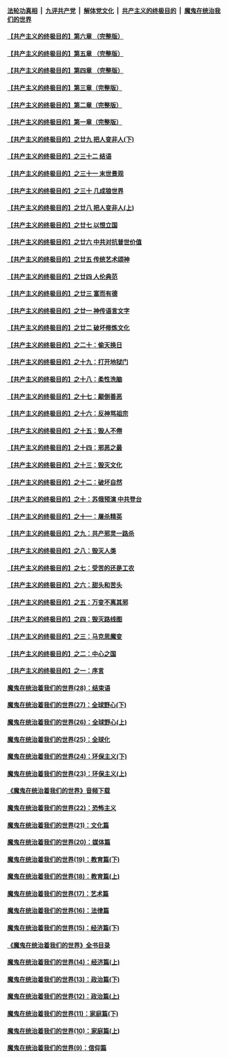 ####  [法轮功真相](../../../../basic/blob/master/README.md?t=01112201) &nbsp;|&nbsp; [九评共产党](../../../../9ping.md/blob/master/README.md?t=01112201) &nbsp;|&nbsp; [解体党文化](../../../../jtdwh.md/blob/master/README.md?t=01112201)  &nbsp;|&nbsp; [共产主义的终极目的](../../../../gczydzjmd.md/blob/master/README.md?t=01112201) &nbsp;|&nbsp; [魔鬼在统治我们的世界](../../../../mgztzwmdsj.md/blob/master/README.md?t=01112201) 

#### [【共产主义的终极目的】第六章 （完整版）](../pages/nsc422/n11428913.md?t=01112201) 

#### [【共产主义的终极目的】第五章 （完整版）](../pages/nsc422/n11428912.md?t=01112201) 

#### [【共产主义的终极目的】第四章 （完整版）](../pages/nsc422/n11428907.md?t=01112201) 

#### [【共产主义的终极目的】第三章（完整版）](../pages/nsc422/n11428848.md?t=01112201) 

#### [【共产主义的终极目的】第二章（完整版）](../pages/nsc422/n11428831.md?t=01112201) 

#### [【共产主义的终极目的】第一章（完整版）](../pages/nsc422/n11417651.md?t=01112201) 

#### [【共产主义的终极目的】之廿九 把人变非人(下)](../pages/nsc422/n11344140.md?t=01112201) 

#### [【共产主义的终极目的】之三十二 结语](../pages/nsc422/n11360535.md?t=01112201) 

#### [【共产主义的终极目的】之三十一 末世景观](../pages/nsc422/n11351129.md?t=01112201) 

#### [【共产主义的终极目的】之三十 几成狼世界](../pages/nsc422/n11348280.md?t=01112201) 

#### [【共产主义的终极目的】之廿八 把人变非人(上)](../pages/nsc422/n11340492.md?t=01112201) 

#### [【共产主义的终极目的】之廿七 以恨立国](../pages/nsc422/n11336944.md?t=01112201) 

#### [【共产主义的终极目的】之廿六 中共对抗普世价值](../pages/nsc422/n11324785.md?t=01112201) 

#### [【共产主义的终极目的】之廿五 传统艺术颂神](../pages/nsc422/n11296396.md?t=01112201) 

#### [【共产主义的终极目的】之廿四 人伦典范](../pages/nsc422/n11296397.md?t=01112201) 

#### [【共产主义的终极目的】之廿三 富而有德](../pages/nsc422/n11283598.md?t=01112201) 

#### [【共产主义的终极目的】之廿一 神传语言文字](../pages/nsc422/n11263265.md?t=01112201) 

#### [【共产主义的终极目的】之廿二 破坏修炼文化](../pages/nsc422/n11245728.md?t=01112201) 

#### [【共产主义的终极目的】之二十：偷天换日](../pages/nsc422/n11238846.md?t=01112201) 

#### [【共产主义的终极目的】之十九：打开地狱门](../pages/nsc422/n11206376.md?t=01112201) 

#### [【共产主义的终极目的】之十八：柔性洗脑](../pages/nsc422/n11199994.md?t=01112201) 

#### [【共产主义的终极目的】之十七：颠倒善恶](../pages/nsc422/n11179782.md?t=01112201) 

#### [【共产主义的终极目的】之十六：反神骂祖宗](../pages/nsc422/n11166798.md?t=01112201) 

#### [【共产主义的终极目的】之十五：毁人不倦](../pages/nsc422/n11166792.md?t=01112201) 

#### [【共产主义的终极目的】之十四：邪恶之最](../pages/nsc422/n11150249.md?t=01112201) 

#### [【共产主义的终极目的】之十三：毁灭文化](../pages/nsc422/n11135227.md?t=01112201) 

#### [【共产主义的终极目的】之十二：破坏自然](../pages/nsc422/n11135214.md?t=01112201) 

#### [【共产主义的终极目的】之十：苏俄预演 中共登台](../pages/nsc422/n11118424.md?t=01112201) 

#### [【共产主义的终极目的】之十一：屠杀精英](../pages/nsc422/n11118442.md?t=01112201) 

#### [【共产主义的终极目的】之九：共产邪灵一路杀](../pages/nsc422/n11114139.md?t=01112201) 

#### [【共产主义的终极目的】之八：毁灭人类](../pages/nsc422/n11108503.md?t=01112201) 

#### [【共产主义的终极目的】之七：受苦的还是工农](../pages/nsc422/n11101809.md?t=01112201) 

#### [【共产主义的终极目的】之六：甜头和苦头](../pages/nsc422/n11096971.md?t=01112201) 

#### [【共产主义的终极目的】之五：万变不离其邪](../pages/nsc422/n11091285.md?t=01112201) 

#### [【共产主义的终极目的】之四：毁灭路线图](../pages/nsc422/n11086284.md?t=01112201) 

#### [【共产主义的终极目的】之三：马克思魔变](../pages/nsc422/n11061941.md?t=01112201) 

#### [【共产主义的终极目的】之二：中心之国](../pages/nsc422/n11047728.md?t=01112201) 

#### [【共产主义的终极目的】之一：序言](../pages/nsc422/n11086077.md?t=01112201) 

#### [魔鬼在统治着我们的世界(28)：结束语](../pages/nsc422/n10936246.md?t=01112201) 

#### [魔鬼在统治着我们的世界(27)：全球野心(下)](../pages/nsc422/n10928319.md?t=01112201) 

#### [魔鬼在统治着我们的世界(26)：全球野心(上)](../pages/nsc422/n10900318.md?t=01112201) 

#### [魔鬼在统治着我们的世界(25)：全球化](../pages/nsc422/n10788205.md?t=01112201) 

#### [魔鬼在统治着我们的世界(24)：环保主义(下)](../pages/nsc422/n10695307.md?t=01112201) 

#### [魔鬼在统治着我们的世界(23)：环保主义(上)](../pages/nsc422/n10688613.md?t=01112201) 

#### [《魔鬼在统治着我们的世界》音频下载](../pages/nsc422/n10635553.md?t=01112201) 

#### [魔鬼在统治着我们的世界(22)：恐怖主义](../pages/nsc422/n10614727.md?t=01112201) 

#### [魔鬼在统治着我们的世界(21)：文化篇](../pages/nsc422/n10597706.md?t=01112201) 

#### [魔鬼在统治着我们的世界(20)：媒体篇](../pages/nsc422/n10586579.md?t=01112201) 

#### [魔鬼在统治着我们的世界(19)：教育篇(下)](../pages/nsc422/n10564808.md?t=01112201) 

#### [魔鬼在统治着我们的世界(18)：教育篇(上)](../pages/nsc422/n10526970.md?t=01112201) 

#### [魔鬼在统治着我们的世界(17)：艺术篇](../pages/nsc422/n10499093.md?t=01112201) 

#### [魔鬼在统治着我们的世界(16)：法律篇](../pages/nsc422/n10485969.md?t=01112201) 

#### [魔鬼在统治着我们的世界(15)：经济篇(下)](../pages/nsc422/n10469975.md?t=01112201) 

#### [《魔鬼在统治着我们的世界》全书目录](../pages/nsc422/n10464261.md?t=01112201) 

#### [魔鬼在统治着我们的世界(14)：经济篇(上)](../pages/nsc422/n10457370.md?t=01112201) 

#### [魔鬼在统治着我们的世界(13)：政治篇(下)](../pages/nsc422/n10448270.md?t=01112201) 

#### [魔鬼在统治着我们的世界(12)：政治篇(上)](../pages/nsc422/n10444576.md?t=01112201) 

#### [魔鬼在统治着我们的世界(11)：家庭篇(下)](../pages/nsc422/n10440961.md?t=01112201) 

#### [魔鬼在统治着我们的世界(10)：家庭篇(上)](../pages/nsc422/n10435448.md?t=01112201) 

#### [魔鬼在统治着我们的世界(9)：信仰篇](../pages/nsc422/n10432159.md?t=01112201) 

